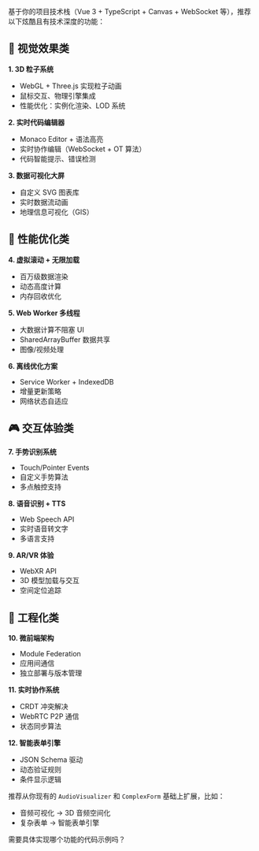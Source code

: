 基于你的项目技术栈（Vue 3 + TypeScript + Canvas + WebSocket 等），推荐以下炫酷且有技术深度的功能：

## 🎨 视觉效果类

**1. 3D 粒子系统**

- WebGL + Three.js 实现粒子动画
- 鼠标交互、物理引擎集成
- 性能优化：实例化渲染、LOD 系统

**2. 实时代码编辑器**

- Monaco Editor + 语法高亮
- 实时协作编辑（WebSocket + OT 算法）
- 代码智能提示、错误检测

**3. 数据可视化大屏**

- 自定义 SVG 图表库
- 实时数据流动画
- 地理信息可视化（GIS）

## 🚀 性能优化类

**4. 虚拟滚动 + 无限加载**

- 百万级数据渲染
- 动态高度计算
- 内存回收优化

**5. Web Worker 多线程**

- 大数据计算不阻塞 UI
- SharedArrayBuffer 数据共享
- 图像/视频处理

**6. 离线优化方案**

- Service Worker + IndexedDB
- 增量更新策略
- 网络状态自适应

## 🎮 交互体验类

**7. 手势识别系统**

- Touch/Pointer Events
- 自定义手势算法
- 多点触控支持

**8. 语音识别 + TTS**

- Web Speech API
- 实时语音转文字
- 多语言支持

**9. AR/VR 体验**

- WebXR API
- 3D 模型加载与交互
- 空间定位追踪

## 🔧 工程化类

**10. 微前端架构**

- Module Federation
- 应用间通信
- 独立部署与版本管理

**11. 实时协作系统**

- CRDT 冲突解决
- WebRTC P2P 通信
- 状态同步算法

**12. 智能表单引擎**

- JSON Schema 驱动
- 动态验证规则
- 条件显示逻辑

推荐从你现有的 `AudioVisualizer` 和 `ComplexForm` 基础上扩展，比如：

- 音频可视化 → 3D 音频空间化
- 复杂表单 → 智能表单引擎

需要具体实现哪个功能的代码示例吗？
